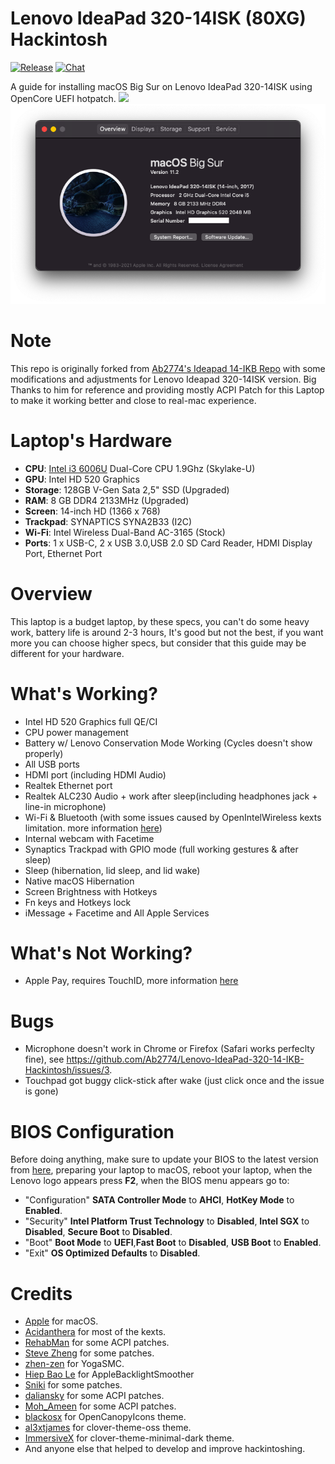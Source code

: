# Lenovo IdeaPad 320-14ISK (80XG) Hackintosh 
[![Release](https://img.shields.io/badge/download-release-blue.svg)](https://github.com/elmaleek03/Lenovo-IdeaPad-320-14-ISK-Hackintosh/releases/)
[![Chat](https://img.shields.io/badge/chat-tonymacx86-red.svg)](https://www.tonymacx86.com/threads/guide-lenovo-ideapad-320-14ikb-clover-and-opencore-uefi-hotpatch.293387/)


A guide for installing macOS Big Sur on Lenovo IdeaPad 320-14ISK using OpenCore UEFI hotpatch.
![](Images/Laptop.png)
![](Images/About.png)


# Note 
This repo is originally forked from [Ab2774's Ideapad 14-IKB Repo](https://github.com/Ab2774/Lenovo-IdeaPad-320-14-IKB-Hackintosh) with some modifications and adjustments for Lenovo Ideapad 320-14ISK version. Big Thanks to him for reference and providing mostly ACPI Patch for this Laptop to make it working better and close to real-mac experience.  

# Laptop's Hardware 
- <b>CPU</b>: [Intel i3 6006U](https://ark.intel.com/content/www/id/id/ark/products/91157/intel-core-i3-6006u-processor-3m-cache-2-00-ghz.html) Dual-Core CPU 1.9Ghz (Skylake-U)
- <b>GPU</b>: Intel HD 520 Graphics 
- <b>Storage</b>: 128GB V-Gen Sata 2,5" SSD (Upgraded)
- <b>RAM</b>: 8 GB DDR4 2133MHz (Upgraded)
- <b>Screen</b>: 14-inch HD (1366 x 768)
- <b>Trackpad</b>: SYNAPTICS SYNA2B33 (I2C)
- <b>Wi-Fi</b>: Intel Wireless Dual-Band AC-3165 (Stock)
- <b>Ports</b>: 1 x USB-C, 2 x USB 3.0,USB 2.0 SD Card Reader, HDMI Display Port, Ethernet Port

# Overview 
This laptop is a budget laptop, by these specs, you can't do some heavy work, battery life is around 2-3 hours, It's good but not the best, if you want more you can choose higher specs, but consider that this guide may be different for your hardware.

# What's Working?
- Intel HD 520 Graphics full QE/CI 
- CPU power management 
- Battery w/ Lenovo Conservation Mode Working (Cycles doesn't show properly)
- All USB ports 
- HDMI port (including HDMI Audio)
- Realtek Ethernet port 
- Realtek ALC230 Audio + work after sleep(including headphones jack + line-in microphone)
- Wi-Fi & Bluetooth (with some issues caused by OpenIntelWireless kexts limitation. more information [here](https://openintelwireless.github.io/itlwm/))
- Internal webcam with Facetime
- Synaptics Trackpad with GPIO mode (full working gestures & after sleep)
- Sleep (hibernation, lid sleep, and lid wake)
- Native macOS Hibernation
- Screen Brightness with Hotkeys
- Fn keys and Hotkeys lock
- iMessage + Facetime and All Apple Services

# What's Not Working?
- Apple Pay, requires TouchID, more information [here](https://discussions.apple.com/thread/7808558)

# Bugs
- Microphone doesn't work in Chrome or Firefox (Safari works perfeclty fine), see https://github.com/Ab2774/Lenovo-IdeaPad-320-14-IKB-Hackintosh/issues/3.
- Touchpad got buggy click-stick after wake (just click once and the issue is gone)


# BIOS Configuration
Before doing anything, make sure to update your BIOS to the latest version from [here](https://pcsupport.lenovo.com/us/en/products/laptops-and-netbooks/300-series/320-14ikb/downloads/ds121587), preparing your laptop to macOS, reboot your laptop, when the Lenovo logo appears press <b>F2</b>, when the BIOS menu appears go to: 
- "Configuration" <b>SATA Controller Mode</b> to <b>AHCI</b>, <b>HotKey Mode</b> to <b>Enabled</b>.
- "Security" <b>Intel Platform Trust Technology</b> to <b>Disabled</b>, <b>Intel SGX</b> to <b>Disabled</b>, <b>Secure Boot</b> to <b>Disabled</b>.
- "Boot" <b>Boot Mode</b> to <b>UEFI</b>,<b>Fast Boot</b> to <b>Disabled</b>, <b>USB Boot</b> to <b>Enabled</b>.
- "Exit" <b>OS Optimized Defaults</b> to <b>Disabled</b>.


# Credits
- [Apple](https://www.apple.com) for macOS.
- [Acidanthera](https://github.com/acidanthera) for most of the kexts.
- [RehabMan](https://github.com/RehabMan) for some ACPI patches.
- [Steve Zheng](https://github.com/stevezhengshiqi) for some patches.
- [zhen-zen](https://github.com/zhen-zen) for YogaSMC.
- [Hiep Bao Le](https://github.com/hieplpvip) for AppleBacklightSmoother
- [Sniki](https://github.com/Sniki) for some patches.
- [daliansky](https://github.com/daliansky) for some ACPI patches.
- [Moh_Ameen](https://github.com/ameenjuz) for some ACPI patches.
- [blackosx](https://github.com/blackosx/OpenCanopyIcons) for OpenCanopyIcons theme.
- [al3xtjames](https://github.com/al3xtjames) for clover-theme-oss theme.
- [ImmersiveX](https://github.com/ImmersiveX) for clover-theme-minimal-dark theme.
- And anyone else that helped to develop and improve hackintoshing.
